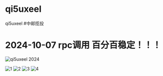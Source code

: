 # qi5uxeel
qi5uxeel
#中邮揽投

# 2024-10-07 rpc调用 百分百稳定！！！
![qi5uxeel 2024](https://github.com/user-attachments/assets/312d6b0d-6169-41a0-88d9-96abda6999b4)


![1](https://github.com/user-attachments/assets/9df3225b-8abb-4357-b835-539caa55ab76)
![2](https://github.com/user-attachments/assets/7083c5c3-d6e3-44b2-851e-6143cfd2be89)
![3](https://github.com/user-attachments/assets/703840db-d526-4579-b2c9-c064c0bcad42)
![4](https://github.com/user-attachments/assets/0eb1018a-e2de-4b06-afa1-57c17926414b)

